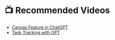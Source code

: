 # 📺 Recommended Videos

- [Canvas Feature in ChatGPT](https://www.youtube.com/watch?v=m8dMq5qDxLc)
- [Task Tracking with GPT](https://www.youtube.com/watch?v=W0v1GI-aPhM)